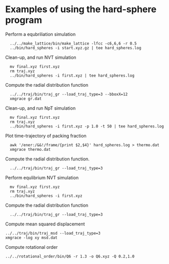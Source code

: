# Examples of using the hard-sphere program

Perform a equbriliation simulation
```
  ../../make_lattice/bin/make_lattice -lfcc -c6,6,6 -r 0.5
  ../bin/hard_spheres -i start.xyz.gz | tee hard_spheres.log
```

Clean-up, and run NVT simulation
```
  mv final.xyz first.xyz
  rm traj.xyz
  ../bin/hard_spheres -i first.xyz | tee hard_spheres.log
```

Compute the radial distribution function
```
  ../../traj/bin/traj_gr --load_traj_type=3 --bboxX=12
  xmgrace gr.dat
```

Clean-up, and run NpT simulation
```
  mv final.xyz first.xyz
  rm traj.xyz
  ../bin/hard_spheres -i first.xyz -p 1.0 -t 50 | tee hard_spheres.log
```

Plot time-trajectory of packing fraction
```
  awk '/ener:/&&!/frame/{print $2,$4}' hard_spheres.log > thermo.dat
  xmgrace thermo.dat
```

Compute the radial distribution function.
```
  ../../traj/bin/traj_gr --load_traj_type=3
```

Perform equlibrium NVT simulation
```
  mv final.xyz first.xyz
  rm traj.xyz
  ../bin/hard_spheres -i first.xyz
```

Compute the radial distribution function
```
  ../../traj/bin/traj_gr --load_traj_type=3
```

Compute mean squared displacement
```
../../traj/bin/traj_msd --load_traj_type=3
xmgrace -log xy msd.dat
```

Compute rotational order
```
../../rotational_order/bin/Q6 -r 1.3 -o Q6.xyz -Q 0.2,1.0
```

